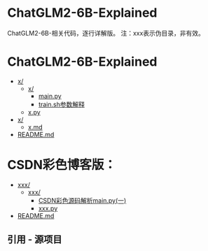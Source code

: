 # ChatGLM2-6B-Explained

ChatGLM2-6B-相关代码，逐行详解版。
注：xxx表示伪目录，非有效。

# ChatGLM2-6B-Explained



* [x/](./src)
  * [x/](./src/utils)
    * [main.py](./ptuning/main.py)
    * [train.sh参数解释](./ptuning/train.sh) 
  * [x.py](./src/train_sft.py)
* [x/](./examples)
  * [x.md](./examples/ads_generation.md)
* [README.md](./README.md)


# CSDN彩色博客版：
* [xxx/](./ChatGLM-Efficient-Tuning-Explained/src)
  * [xxx/](./ChatGLM-Efficient-Tuning-Explained/src/utils)
    * [CSDN彩色源码解析main.py(一)](https://zengxiaojian.blog.csdn.net/article/details/131617133?spm=1001.2014.3001.5502)
    * [xxx.py](./ChatGLM-Efficient-Tuning-Explained/src/utils/peft_trainer.py)
* [README.md](./ChatGLM-Efficient-Tuning-Explained/README.md)


## 引用 - 源项目
